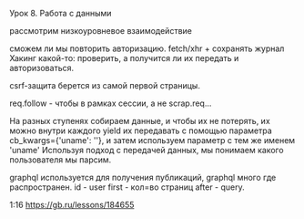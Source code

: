 Урок 8. Работа с данными

рассмотрим низкоуровневое взаимодействие

сможем ли мы повторить авторизацию.
fetch/xhr + сохранять журнал
Хакинг какой-то: проверить, а получится ли их передать и авторизоваться.

csrf-защита берется из самой первой страницы.

req.follow - чтобы в рамках сессии, а не scrap.req...

На разных ступенях собираем данные, и чтобы их не потерять, их можно внутри каждого yield их передавать с помощью параметра cb_kwargs={'uname': ''}, и затем используем параметр с тем же именем 'uname'
Используя подход с передачей данных, мы понимаем какого пользователя мы парсим.

graphql
используется для получения публикаций, graphql много где распространен.
id - user
first - кол=во страниц
after - query.

1:16 https://gb.ru/lessons/184655

